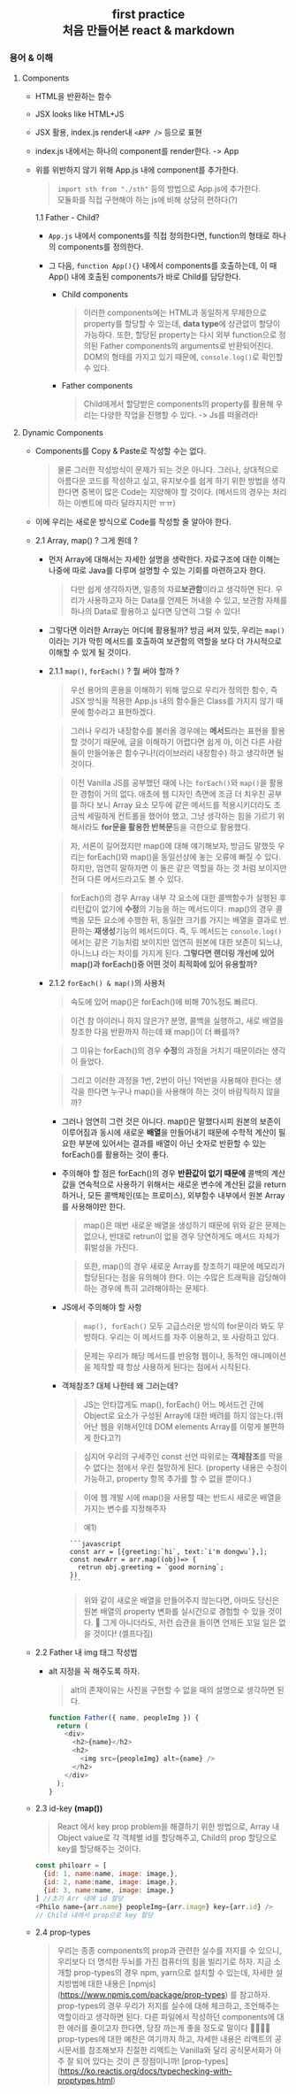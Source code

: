 <h2 align="center">first practice </br>
처음 만들어본 react & markdown</h2>
  
### 용어 & 이해

1.  Components

    - HTML을 반환하는 함수
    - JSX looks like HTML+JS
    - JSX 활용, index.js render내 `<APP />` 등으로 표현
    - index.js 내에서는 하나의 component를 render한다. -> App
    - 위를 위반하지 않기 위해 App.js 내에 component를 추가한다.

      > `import sth from "./sth"` 등의 방법으로 App.js에 추가한다.</br>모듈화를 직접 구현해야 하는 js에 비해 상당히 편하다(?)

      1.1 Father - Child?

      - `App.js` 내에서 components를 직접 정의한다면,
        function의 형태로 하나의 components를 정의한다.
      - 그 다음, `function App(){}` 내에서 components를 호출하는데,
        이 때 App() 내에 호출된 components가 바로 Child를 담당한다.

        - Child components

          > 이러한 components에는 HTML과 동일하게 무제한으로 property를 할당할 수 있는데, **data type**에 상관없이 할당이 가능하다.
          > 또한, 할당된 property는 다시 외부 function으로 정의된 Father components의 arguments로 반환되어진다.
          > DOM의 형태를 가지고 있기 때문에, `console.log()`로 확인할 수 있다.

        - Father components

          > Child에게서 할당받은 components의 property를 활용해 우리는 다양한 작업을 진행할 수 있다. -> Js를 떠올려라!

2.  Dynamic Components

    - Components를 Copy & Paste로 작성할 수는 없다.
      > 물론 그러한 작성방식이 문제가 되는 것은 아니다. 그러나, 상대적으로 아름다운 코드를 작성하고 싶고, 유지보수를 쉽게 하기 위한 방법을 생각한다면 중복이 많은 Code는 지양해야 할 것이다. (메서드의 경우는 처리하는 이벤트에 따라 달라지지만 ㅠㅠ)
    - 이에 우리는 새로운 방식으로 Code를 작성할 줄 알아야 한다.

    - 2.1 Array, map() ? 그게 뭔데 ?

      - 먼저 Array에 대해서는 자세한 설명을 생락한다. 자료구조에 대한 이해는 나중에 따로 Java를 다루며 설명할 수 있는 기회를 마련하고자 한다.

        > 다만 쉽게 생각하자면, 일종의 자료**보관함**이라고 생각하면 된다. 우리가 사용하고자 하는 Data를 언제든 꺼내쓸 수 있고, 보관함 자체를 하나의 Data로 활용하고 싶다면 당연히 그럴 수 있다!

      - 그렇다면 이러한 Array는 어디에 활용될까? 방금 써져 있듯, 우리는 `map()`이라는 기가 막힌 메서드를 호출하여 보관함의 역할을 보다 더 가시적으로 이해할 수 있게 될 것이다.

      - 2.1.1 `map()`, `forEach()` ? 뭘 써야 할까 ?

        > 우선 용어의 혼용을 이해하기 위해 앞으로 우리가 정의한 함수, 즉 JSX 방식을 적용한 App.js 내의 함수들은 Class를 가지지 않기 때문에 함수라고 표현하겠다.

        > 그러나 우리가 내장함수를 불러올 경우에는 **메서드**라는 표현을 활용할 것이기 때문에, 글을 이해하기 어렵다면 쉽게 아, 이건 다른 사람들이 만들어놓은 함수구나!(라이브러리 내장함수) 하고 생각하면 될 것이다.

        > 이전 Vanilla JS를 공부했던 때에 나는 `forEach()`와 `map()`을 활용한 경험이 거의 없다. 애초에 웹 디자인 측면에 조금 더 치우친 공부를 하다 보니 Array 요소 모두에 같은 메서드를 적용시키더라도 조금씩 세밀하게 컨트롤을 했어야 했고, 그냥 생각하는 힘을 기르기 위해서라도 **for문을 활용한 반복문**등을 극한으로 활용했다.

        > 자, 서론이 길어졌지만 map()에 대해 얘기해보자, 방금도 말했듯 우리는 forEach()와 map()을 동일선상에 놓는 오류에 빠질 수 있다. 하지만, 엄연히 말하자면 이 둘은 같은 역할을 하는 것 처럼 보이지만 전혀 다른 메서드라고도 볼 수 있다.

        > forEach()의 경우 Array 내부 각 요소에 대한 콜백함수가 실행된 후 리턴값이 없기에 **수정**의 기능을 하는 메서드이다.
        > map()의 경우 콜백을 모든 요소에 수행한 뒤, 동일한 크기를 가지는 배열을 결과로 반환하는 **재생성**기능의 메서드이다.
        > 즉, 두 메서드는 `console.log()`에서는 같은 기능처럼 보이지만 엄연히 원본에 대한 보존이 되느냐, 아니느냐 라는 차이를 가지게 된다.
        > **그렇다면 랜더링 개선에 있어 map()과 forEach()중 어떤 것이 최적화에 있어 유용할까?**

      - 2.1.2 `forEach() & map()`의 사용처

        <!--
                   | forEach()                     | map()                              |
                   | ----------------------------- | ---------------------------------- |
                   | Array 요소 인덱스로 호출      | Array 요소 인덱스로 호출           |
                   | 해당 요소 콜백 적용           | 해당 요소 콜백 적용                |
                   | 해당 요소 인덱스로 Array 호출 | 새로운 Array 내 동일 인덱스에 반환 |
                   | Array 요소 콜백요소로 수정    | 배열 길이만큼 반복                 |
                   | output = 수정된 요소의 값     | Array로 전체 결과를 반환           |
                   | 배열 길이만큼 반복            |                                    |-->

        > 속도에 있어 map()은 forEach()에 비해 70%정도 빠르다.

        > 이건 참 아이러니 하지 않은가? 분명, 콜백을 실행하고, 새로 배열을 창조한 다음 반환까지 하는데 왜 map()이 더 빠를까?

        > 그 이유는 forEach()의 경우 **수정**의 과정을 거치기 때문이라는 생각이 들었다.

        > 그리고 이러한 과정을 1번, 2번이 아닌 1억번을 사용해야 한다는 생각을 한다면 누구나 map()을 사용해야 하는 것이 바람직하지 않을까?

        - 그러나 엄연히 그런 것은 아니다. map()은 말했다시피 원본의 보존이 이루어짐과 동시에 새로운 **배열**을 만들어내기 때문에 수학적 계산이 필요한 부분에 있어서는 결과를 배열이 아닌 숫자로 반환할 수 있는 forEach()를 활용하는 것이 좋다.

        - 주의해야 할 점은 forEach()의 경우 **반환값이 없기 때문에** 콜백의 계산값을 연속적으로 사용하기 위해서는 새로운 변수에 계산된 값을 return하거나, 모든 콜백체인(또는 프로미스), 외부함수 내부에서 원본 Array를 사용해야만 한다.

          > map()은 매번 새로운 배열을 생성하기 때문에 위와 같은 문제는 없으나, 반대로 retrun이 없을 경우 당연하게도 메서드 자체가 휘발성을 가진다.

          > 또한, map()의 경우 새로운 Array를 창조하기 때문에 메모리가 할당된다는 점을 유의해야 한다. 이는 수많은 트래픽을 감당해야 하는 경우에 특히 고려해야하는 문제다.

        - JS에서 주의해야 할 사항

          > `map(), forEach()` 모두 고급스러운 방식의 for문이라 봐도 무방하다. 우리는 이 메서드를 자주 이용하고, 또 사랑하고 있다.

          > 문제는 우리가 해당 메서드를 반응형 웹이나, 동적인 애니메이션을 제작할 때 항상 사용하게 된다는 점에서 시작된다.

        - 객체참조? 대체 나한테 왜 그러는데?

          > JS는 안타깝게도 map(), forEach() 어느 메서드건 간에 Object로 요소가 구성된 Array에 대한 배려를 하지 않는다.(뛰어난 웹을 위해서인데 DOM elements Array를 이렇게 불편하게 한다고?)

          > 심지어 우리의 구세주인 const 선언 따위로는 **객체참조**를 막을 수 없다는 점에서 우린 절망하게 된다. (property 내용은 수정이 가능하고, property 항목 추가를 할 수 없을 뿐이다.)

          > 이에 웹 개발 시에 map()을 사용할 때는 반드시 새로운 배열을 가지는 변수를 지정해주자

          > 예1)

                ```javascript
                const arr = [{greeting:`hi`, text:`i'm dongwu`},];
                const newArr = arr.map((obj)=> {
                  retrun obj.greeting = `good morning`;
                })
                ```

          > 위와 같이 새로운 배열을 만들어주지 않는다면, 아마도 당신은 원본 배열의 property 변화를 실시간으로 경험할 수 있을 것이다. 🧔
          > 그게 아니더라도, 저런 습관을 들이면 언제든 꼬일 일은 없을 것이다! (셀프다짐)

    - 2.2 Father 내 img 태그 작성법

      - alt 지정을 꼭 해주도록 하자.

        > alt의 존재이유는 사진을 구현할 수 없을 때의 설명으로 생각하면 된다.

        ```javascript
        function Father({ name, peopleImg }) {
          return (
            <div>
              <h2>{name}</h2>
              <h2>
                <img src={peopleImg} alt={name} />
              </h2>
            </div>
          );
        }
        ```

    - 2.3 id-key **(map())**

      > React 에서 key prop problem을 해결하기 위한 방법으로, Array 내 Object value로 각 객체별 id를 할당해주고, Child의 prop 할당으로 key를 할당해주는 것이다.

      ```javascript
      const philoarr = [
        {id: 1, name:name, image: image,},
        {id: 2, name:name, image: image,},
        {id: 3, name:name, image: image,}
      ] //초기 Arr 내에 id 할당
      <Philo name={arr.name} peopleImg={arr.image} key={arr.id} />
      // Child 내에서 prop으로 key 할당
      ```

    - 2.4 prop-types
      > 우리는 종종 components의 prop과 관련한 실수를 저지를 수 있으니, 우리보다 더 명석한 두뇌를 가진 컴퓨터의 힘을 빌리기로 하자.
      > 지금 소개할 prop-types의 경우 npm, yarn으로 설치할 수 있는데, 자세한 설치방법에 대한 내용은 [npmjs] (https://www.npmjs.com/package/prop-types) 를 참고하자.
      > prop-types의 경우 우리가 저지를 실수에 대해 체크하고, 조언해주는 역할이라고 생각하면 된다. 다른 파일에서 작성하던 components에 대한 에러를 줄이고자 한다면, 당장 까는게 좋을 정도로 말이다 🙆‍♂️🙆‍♂️
      > prop-types에 대한 예찬은 여기까지 하고, 자세한 내용은 리액트의 공시문서를 참조해보자 친절한 리액트는 Vanilla와 달리 공식문서화가 아주 잘 되어 있다는 것이 큰 장점이니까!
      > [prop-types] (https://ko.reactjs.org/docs/typechecking-with-proptypes.html)
